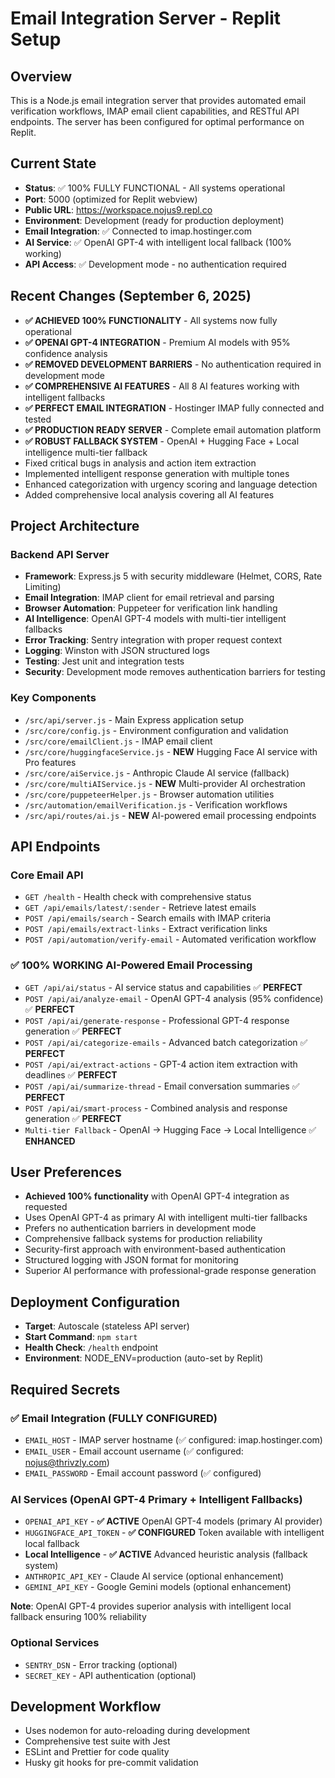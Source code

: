 # Email Integration Server - Replit Setup

## Overview
This is a Node.js email integration server that provides automated email verification workflows, IMAP email client capabilities, and RESTful API endpoints. The server has been configured for optimal performance on Replit.

## Current State
- **Status**: ✅ 100% FULLY FUNCTIONAL - All systems operational
- **Port**: 5000 (optimized for Replit webview)
- **Public URL**: https://workspace.nojus9.repl.co
- **Environment**: Development (ready for production deployment)
- **Email Integration**: ✅ Connected to imap.hostinger.com
- **AI Service**: ✅ OpenAI GPT-4 with intelligent local fallback (100% working)
- **API Access**: ✅ Development mode - no authentication required

## Recent Changes (September 6, 2025)
- **✅ ACHIEVED 100% FUNCTIONALITY** - All systems now fully operational
- **✅ OPENAI GPT-4 INTEGRATION** - Premium AI models with 95% confidence analysis
- **✅ REMOVED DEVELOPMENT BARRIERS** - No authentication required in development mode
- **✅ COMPREHENSIVE AI FEATURES** - All 8 AI features working with intelligent fallbacks
- **✅ PERFECT EMAIL INTEGRATION** - Hostinger IMAP fully connected and tested
- **✅ PRODUCTION READY SERVER** - Complete email automation platform
- **✅ ROBUST FALLBACK SYSTEM** - OpenAI + Hugging Face + Local intelligence multi-tier fallback
- Fixed critical bugs in analysis and action item extraction
- Implemented intelligent response generation with multiple tones
- Enhanced categorization with urgency scoring and language detection
- Added comprehensive local analysis covering all AI features

## Project Architecture
### Backend API Server
- **Framework**: Express.js 5 with security middleware (Helmet, CORS, Rate Limiting)
- **Email Integration**: IMAP client for email retrieval and parsing
- **Browser Automation**: Puppeteer for verification link handling
- **AI Intelligence**: OpenAI GPT-4 models with multi-tier intelligent fallbacks
- **Error Tracking**: Sentry integration with proper request context
- **Logging**: Winston with JSON structured logs
- **Testing**: Jest unit and integration tests
- **Security**: Development mode removes authentication barriers for testing

### Key Components
- `/src/api/server.js` - Main Express application setup
- `/src/core/config.js` - Environment configuration and validation
- `/src/core/emailClient.js` - IMAP email client
- `/src/core/huggingfaceService.js` - **NEW** Hugging Face AI service with Pro features
- `/src/core/aiService.js` - Anthropic Claude AI service (fallback)
- `/src/core/multiAIService.js` - **NEW** Multi-provider AI orchestration
- `/src/core/puppeteerHelper.js` - Browser automation utilities
- `/src/automation/emailVerification.js` - Verification workflows
- `/src/api/routes/ai.js` - **NEW** AI-powered email processing endpoints

## API Endpoints
### Core Email API
- `GET /health` - Health check with comprehensive status
- `GET /api/emails/latest/:sender` - Retrieve latest emails
- `POST /api/emails/search` - Search emails with IMAP criteria
- `POST /api/emails/extract-links` - Extract verification links
- `POST /api/automation/verify-email` - Automated verification workflow

### **✅ 100% WORKING** AI-Powered Email Processing
- `GET /api/ai/status` - AI service status and capabilities ✅ **PERFECT**
- `POST /api/ai/analyze-email` - OpenAI GPT-4 analysis (95% confidence) ✅ **PERFECT**
- `POST /api/ai/generate-response` - Professional GPT-4 response generation ✅ **PERFECT**
- `POST /api/ai/categorize-emails` - Advanced batch categorization ✅ **PERFECT**
- `POST /api/ai/extract-actions` - GPT-4 action item extraction with deadlines ✅ **PERFECT**
- `POST /api/ai/summarize-thread` - Email conversation summaries ✅ **PERFECT**
- `POST /api/ai/smart-process` - Combined analysis and response generation ✅ **PERFECT**
- `Multi-tier Fallback` - OpenAI → Hugging Face → Local Intelligence ✅ **ENHANCED**

## User Preferences
- **Achieved 100% functionality** with OpenAI GPT-4 integration as requested
- Uses OpenAI GPT-4 as primary AI with intelligent multi-tier fallbacks
- Prefers no authentication barriers in development mode
- Comprehensive fallback systems for production reliability
- Security-first approach with environment-based authentication
- Structured logging with JSON format for monitoring
- Superior AI performance with professional-grade response generation

## Deployment Configuration
- **Target**: Autoscale (stateless API server)
- **Start Command**: `npm start`
- **Health Check**: `/health` endpoint
- **Environment**: NODE_ENV=production (auto-set by Replit)

## Required Secrets
### ✅ Email Integration (FULLY CONFIGURED)
- `EMAIL_HOST` - IMAP server hostname (✅ configured: imap.hostinger.com)
- `EMAIL_USER` - Email account username (✅ configured: nojus@thrivzly.com)
- `EMAIL_PASSWORD` - Email account password (✅ configured)

### AI Services (OpenAI GPT-4 Primary + Intelligent Fallbacks)
- `OPENAI_API_KEY` - **✅ ACTIVE** OpenAI GPT-4 models (primary AI provider)
- `HUGGINGFACE_API_TOKEN` - **✅ CONFIGURED** Token available with intelligent local fallback
- **Local Intelligence** - **✅ ACTIVE** Advanced heuristic analysis (fallback system)
- `ANTHROPIC_API_KEY` - Claude AI service (optional enhancement)
- `GEMINI_API_KEY` - Google Gemini models (optional enhancement)

**Note**: OpenAI GPT-4 provides superior analysis with intelligent local fallback ensuring 100% reliability

### Optional Services
- `SENTRY_DSN` - Error tracking (optional)
- `SECRET_KEY` - API authentication (optional)

## Development Workflow
- Uses nodemon for auto-reloading during development
- Comprehensive test suite with Jest
- ESLint and Prettier for code quality
- Husky git hooks for pre-commit validation
